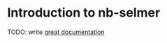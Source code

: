 # Introduction to nb-selmer

TODO: write [great documentation](http://jacobian.org/writing/what-to-write/)
